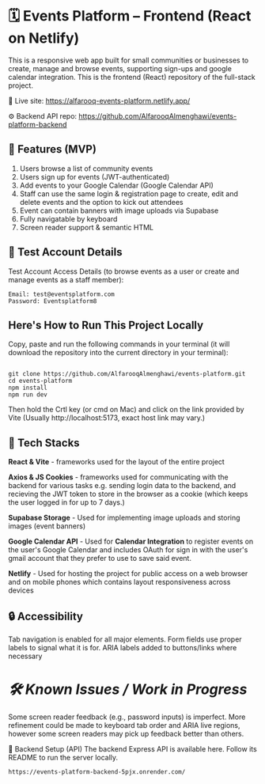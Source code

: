 # 🗓️ Events Platform – Frontend (React on Netlify)

This is a responsive web app built for small communities or businesses to create, manage and browse events, supporting sign-ups and google calendar integration. This is the frontend (React) repository of the full-stack project.

🔗 Live site: https://alfarooq-events-platform.netlify.app/

⚙️ Backend API repo: https://github.com/AlfarooqAlmenghawi/events-platform-backend

## 📌 Features (MVP)

1. Users browse a list of community events
2. Users sign up for events (JWT-authenticated)
3. Add events to your Google Calendar (Google Calendar API)
4. Staff can use the same login & registration page to create, edit and delete events and the option to kick out attendees
5. Event can contain banners with image uploads via Supabase
6. Fully navigatable by keyboard
7. Screen reader support & semantic HTML

## 🧪 Test Account Details

Test Account Access Details (to browse events as a user or create and manage events as a staff member):

```
Email: test@eventsplatform.com
Password: Eventsplatform8
```

## Here's How to Run This Project Locally

Copy, paste and run the following commands in your terminal (it will download the repository into the current directory in your terminal):

```

git clone https://github.com/AlfarooqAlmenghawi/events-platform.git
cd events-platform
npm install
npm run dev

```

Then hold the Crtl key (or cmd on Mac) and click on the link provided by Vite (Usually http://localhost:5173, exact host link may vary.)

## 🧠 Tech Stacks

**React & Vite** - frameworks used for the layout of the entire project

**Axios & JS Cookies** - frameworks used for communicating with the backend for various tasks e.g. sending login data to the backend, and recieving the JWT token to store in the browser as a cookie (which keeps the user logged in for up to 7 days.)

**Supabase Storage** - Used for implementing image uploads and storing images (event banners)

**Google Calendar API** - Used for **Calendar Integration** to register events on the user's Google Calendar and includes OAuth for sign in with the user's gmail account that they prefer to use to save said event.

**Netlify** - Used for hosting the project for public access on a web browser and on mobile phones which contains layout responsiveness across devices

## 🔒 Accessibility

Tab navigation is enabled for all major elements. Form fields use proper labels to signal what it is for. ARIA labels added to buttons/links where necessary

# _🛠️ Known Issues / Work in Progress_

Some screen reader feedback (e.g., password inputs) is imperfect. More refinement could be made to keyboard tab order and ARIA live regions, however some screen readers may pick up feedback better than others.

📂 Backend Setup (API)
The backend Express API is available here. Follow its README to run the server locally.

```
https://events-platform-backend-5pjx.onrender.com/
```
